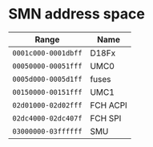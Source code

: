# SMN address space

Range               | Name     |
------------------- | -------- |
`0001c000-0001dbff` | D18Fx    |
`00050000-00051fff` | UMC0     |
`0005d000-0005d1ff` | fuses    |
`00150000-00151fff` | UMC1     |
`02d01000-02d02fff` | FCH ACPI |
`02dc4000-02dc407f` | FCH SPI  |
`03000000-03ffffff` | SMU      |
